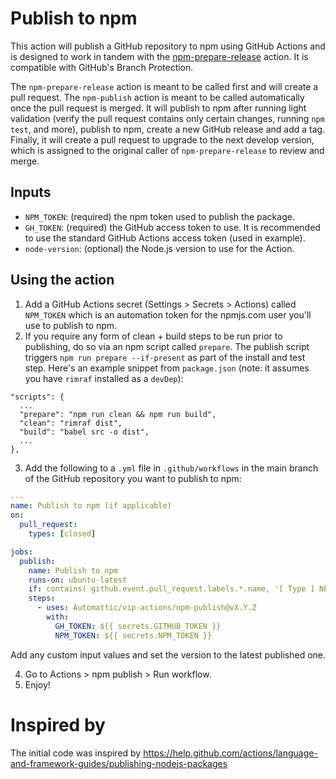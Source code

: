# Publish to npm

This action will publish a GitHub repository to npm using GitHub Actions and is designed to work in tandem with the [npm-prepare-release](../npm-prepare-release/README.md) action. It is compatible with GitHub's Branch Protection.

The `npm-prepare-release` action is meant to be called first and will create a pull request. The `npm-publish` action is meant to be called automatically once the pull request is merged. It will publish to npm after running light validation (verify the pull request contains only certain changes, running `npm test`, and more), publish to npm, create a new GitHub release and add a tag. Finally, it will create a pull request to upgrade to the next develop version, which is assigned to the original caller of `npm-prepare-release` to review and merge.

## Inputs

* `NPM_TOKEN`: (required) the npm token used to publish the package.
* `GH_TOKEN`: (required) the GitHub access token to use. It is recommended to use the standard GitHub Actions access token (used in example).
* `node-version`: (optional) the Node.js version to use for the Action.

## Using the action

1. Add a GitHub Actions secret (Settings > Secrets > Actions) called `NPM_TOKEN` which is an automation token for the npmjs.com user you'll use to publish to npm.
2. If you require any form of clean + build steps to be run prior to publishing, do so via an npm script called `prepare`. The publish script triggers `npm run prepare --if-present` as part of the install and test step. Here's an example snippet from `package.json` (note: it assumes you have `rimraf` installed as a `devDep`):

```
"scripts": {
  ...
  "prepare": "npm run clean && npm run build",
  "clean": "rimraf dist",
  "build": "babel src -o dist",
  ...
},
```

3. Add the following to a `.yml` file in `.github/workflows` in the main branch of the GitHub repository you want to publish to npm:

```yaml
---
name: Publish to npm (if applicable)
on:
  pull_request:
    types: [closed]

jobs:
  publish:
    name: Publish to npm
    runs-on: ubuntu-latest
    if: contains( github.event.pull_request.labels.*.name, '[ Type ] NPM version update' ) && startsWith( github.head_ref, 'release/') && github.event.pull_request.merged == true
    steps:
      - uses: Automattic/vip-actions/npm-publish@vX.Y.Z
        with:
          GH_TOKEN: ${{ secrets.GITHUB_TOKEN }}
          NPM_TOKEN: ${{ secrets.NPM_TOKEN }}
```

Add any custom input values and set the version to the latest published one.

4. Go to Actions > npm publish > Run workflow.
5. Enjoy!

# Inspired by

The initial code was inspired by https://help.github.com/actions/language-and-framework-guides/publishing-nodejs-packages
